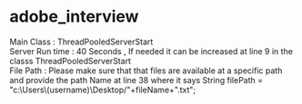 # adobe_interview

Main Class : ThreadPooledServerStart <br />
Server Run time : 40 Seconds , If needed it can be increased at line 9 in the classs ThreadPooledServerStart <br />
File Path : Please make sure that that files are available at a specific path and provide the path Name at line 38 where it says
            String filePath = "c:\\Users\\(username)\\Desktop/"+fileName+".txt"; <br />

